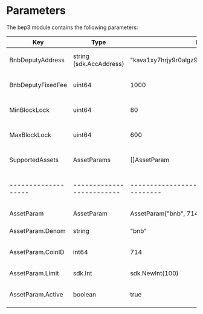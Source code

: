 # Parameters

The bep3 module contains the following parameters:

| Key               | Type                    | Example                                       | Description                   |
|-------------------|-------------------------|-----------------------------------------------|-------------------------------|
| BnbDeputyAddress  | string (sdk.AccAddress) | "kava1xy7hrjy9r0algz9w3gzm8u6mrpq97kwta747gj" | deputy's Kava address         |
| BnbDeputyFixedFee | uint64                  | 1000                                          | deputy's fixed bnb fee        |
| MinBlockLock      | uint64                  | 80                                            | minimum swap expire height    |
| MaxBlockLock      | uint64                  | 600                                           | maximum swap expire height    |
| SupportedAssets   | AssetParams             | []AssetParam                                  | array of supported assets     |
|-------------------|-------------------------|-----------------------------------------------|-------------------------------|
| AssetParam        | AssetParam              | AssetParam{"bnb", 714, sdk.NewInt(100), true} | a supported asset             |
| AssetParam.Denom  | string                  | "bnb"                                         | asset's name                  |
| AssetParam.CoinID | int64                   | 714                                           | asset's international coin ID |
| AssetParam.Limit  | sdk.Int                 | sdk.NewInt(100)                               | asset's supply limit          |
| AssetParam.Active | boolean                 | true                                          | asset's state: live or paused |
